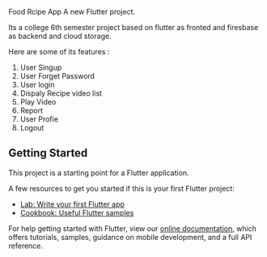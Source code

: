 Food Rcipe App
A new Flutter project.

Its a college 6th semester project based on flutter as fronted and firesbase as backend and cloud storage.

Here are some of its features :

1. User Singup
2. User Forget Password
3. User login
4. Dispaly Recipe video list
5. Play Video
6. Report
7. User Profie
8. Logout

## Getting Started

This project is a starting point for a Flutter application.

A few resources to get you started if this is your first Flutter project:

- [Lab: Write your first Flutter app](https://flutter.dev/docs/get-started/codelab)
- [Cookbook: Useful Flutter samples](https://flutter.dev/docs/cookbook)

For help getting started with Flutter, view our
[online documentation](https://flutter.dev/docs), which offers tutorials,
samples, guidance on mobile development, and a full API reference.
